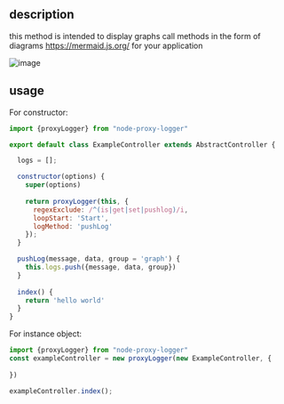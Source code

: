 
description
----
this method is intended to display graphs call methods in the form of diagrams https://mermaid.js.org/
for your application

![image](https://github.com/user-attachments/assets/683fe054-dcc7-4f8f-8b50-cec8132fd4b1)


usage
----

For constructor:

```js
import {proxyLogger} from "node-proxy-logger"

export default class ExampleController extends AbstractController {

  logs = [];

  constructor(options) {
    super(options)
    
    return proxyLogger(this, {
      regexExclude: /^(is|get|set|pushlog)/i,
      loopStart: 'Start',
      logMethod: 'pushLog'
    });
  }

  pushLog(message, data, group = 'graph') {
    this.logs.push({message, data, group})
  }
  
  index() {
    return 'hello world'
  }
}
```

For instance object:

```js
import {proxyLogger} from "node-proxy-logger"
const exampleController = new proxyLogger(new ExampleController, {
	
})

exampleController.index();
```

